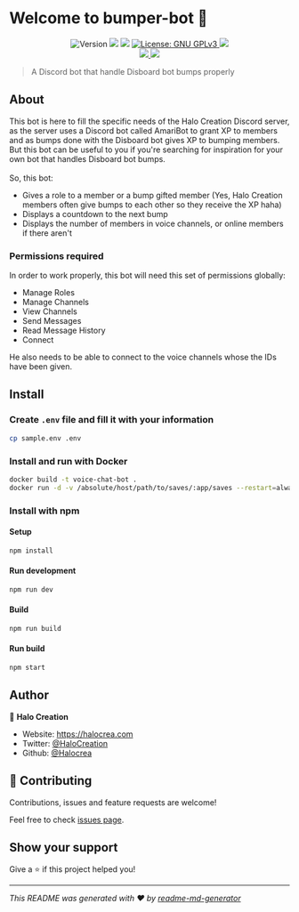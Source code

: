 # Welcome to bumper-bot 👋

<p align="center">
  <img alt="Version" src="https://img.shields.io/badge/version-0.1.3-blue.svg?cacheSeconds=2592000" />
  <img src="https://img.shields.io/badge/node-%3E%3D12.16.1-blue.svg" />
  <img src="https://img.shields.io/badge/yarn-%3E%3D1.19.1-blue.svg" />
  <a href="https://choosealicense.com/licenses/gpl-3.0/" target="_blank">
    <img alt="License: GNU GPLv3" src="https://img.shields.io/badge/License-GNU GPLv3-yellow.svg" />
  </a>
  <img src="https://img.shields.io/maintenance/yes/2020" />
  <br />
  <a href="https://discord.gg/74UAq84" target="_blank">
    <img src="https://img.shields.io/discord/443833089966342145?color=7289DA&label=Halo%20Cr%C3%A9ation&logo=Discord" />
  </a>
  <a href="https://twitter.com/HaloCreation" target="_blank">
    <img src="https://img.shields.io/twitter/follow/HaloCreation?color=%232da1f3&logo=Twitter&style=flat-square" />
  </a>
</p>

> A Discord bot that handle Disboard bot bumps properly

## About

This bot is here to fill the specific needs of the Halo Creation Discord server, as the server uses a Discord bot called AmariBot to grant XP to members and as bumps done with the Disboard bot gives XP to bumping members. But this bot can be useful to you if you're searching for inspiration for your own bot that handles Disboard bot bumps.<br/><br/>
So, this bot:

- Gives a role to a member or a bump gifted member (Yes, Halo Creation members often give bumps to each other so they receive the XP haha)
- Displays a countdown to the next bump
- Displays the number of members in voice channels, or online members if there aren't

### Permissions required

In order to work properly, this bot will need this set of permissions globally:

- Manage Roles
- Manage Channels
- View Channels
- Send Messages
- Read Message History
- Connect

He also needs to be able to connect to the voice channels whose the IDs have been given.

## Install

### Create `.env` file and fill it with your information

```sh
cp sample.env .env
```

### Install and run with Docker

```sh
docker build -t voice-chat-bot .
docker run -d -v /absolute/host/path/to/saves/:app/saves --restart=always --name=voice-chat-bot voice-chat-bot
```

### Install with npm

#### Setup

```sh
npm install
```

#### Run development

```sh
npm run dev
```

#### Build

```sh
npm run build
```

#### Run build

```sh
npm start
```

## Author

👤 **Halo Creation**

- Website: https://halocrea.com
- Twitter: [@HaloCreation](https://twitter.com/HaloCreation)
- Github: [@Halocrea](https://github.com/Halocrea)

## 🤝 Contributing

Contributions, issues and feature requests are welcome!

Feel free to check [issues page](https://github.com/Halocrea/bumper-bot/issues).

## Show your support

Give a ⭐️ if this project helped you!

---

_This README was generated with ❤️ by [readme-md-generator](https://github.com/kefranabg/readme-md-generator)_
